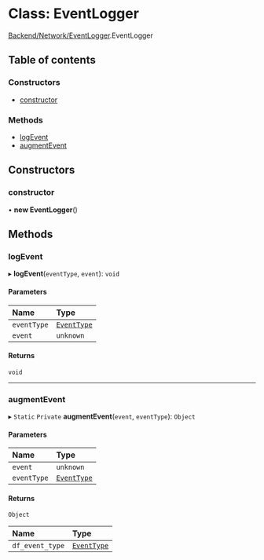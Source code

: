 # Class: EventLogger

[Backend/Network/EventLogger](../modules/Backend_Network_EventLogger.md).EventLogger

## Table of contents

### Constructors

- [constructor](Backend_Network_EventLogger.EventLogger.md#constructor)

### Methods

- [logEvent](Backend_Network_EventLogger.EventLogger.md#logevent)
- [augmentEvent](Backend_Network_EventLogger.EventLogger.md#augmentevent)

## Constructors

### constructor

• **new EventLogger**()

## Methods

### logEvent

▸ **logEvent**(`eventType`, `event`): `void`

#### Parameters

| Name        | Type                                                             |
| :---------- | :--------------------------------------------------------------- |
| `eventType` | [`EventType`](../enums/Backend_Network_EventLogger.EventType.md) |
| `event`     | `unknown`                                                        |

#### Returns

`void`

---

### augmentEvent

▸ `Static` `Private` **augmentEvent**(`event`, `eventType`): `Object`

#### Parameters

| Name        | Type                                                             |
| :---------- | :--------------------------------------------------------------- |
| `event`     | `unknown`                                                        |
| `eventType` | [`EventType`](../enums/Backend_Network_EventLogger.EventType.md) |

#### Returns

`Object`

| Name            | Type                                                             |
| :-------------- | :--------------------------------------------------------------- |
| `df_event_type` | [`EventType`](../enums/Backend_Network_EventLogger.EventType.md) |
